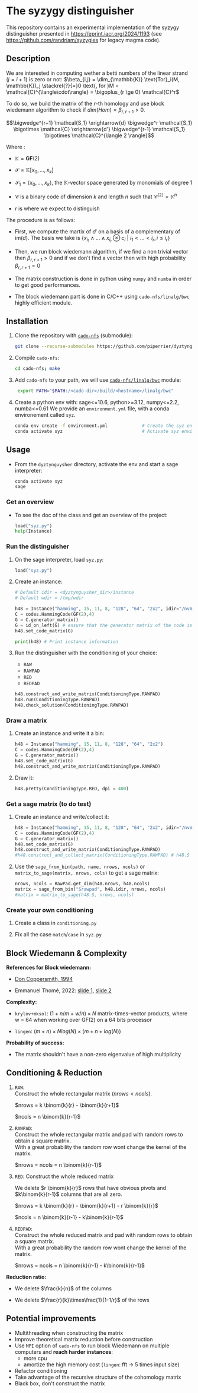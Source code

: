 # The syzygy distinguisher

This repository contains an experimental implementation of the syzygy distinguisher presented in <https://eprint.iacr.org/2024/1193> (see <https://github.com/randriam/syzygies> for legacy magma code).

## Description

We are interested in computing wether a betti numbers of the linear strand ($j=i+1$) is zero or not: $\beta_{i,j} = \dim_{\mathbb{K}} \text{Tor}_i(M, \mathbb{K})_j \stackrel{?}{=}0 \text{, for }M = \mathcal{C}^{\langle\cdot\rangle} = \bigoplus_{r \ge 0} \mathcal{C}^r$

To do so, we build the matrix of the $r$-th homology and use block wiedemann algorithm to check if $dim(Hom) = \beta_{r,r+1} >0$.

```math
\bigwedge^{r+1} \mathcal{S_1} \xrightarrow{d} \bigwedge^r \mathcal{S_1} \bigotimes \mathcal{C} \xrightarrow{d'} \bigwedge^{r-1} \mathcal{S_1} \bigotimes \mathcal{C}^{\langle 2 \rangle}
```

Where :

- $\mathbb K= \mathbf{GF}(2)$

- $\mathcal{S}=\mathbb K[x_0, \ldots ,x_k]$

- $\mathcal{S_1}=\langle x_0, \ldots ,x_k \rangle$, the $\mathbb K$-vector space generated by monomials of degree 1

- $\mathcal{C}$ is a binary code of dimension $k$ and length $n$ such that $\mathcal{C}^{\langle 2 \rangle} = \mathbb K^n$

- $r$ is where we expect to distinguish

The procedure is as follows:

- First, we compute the martix of $d'$ on a basis of a complementary of $\mathrm{im}(d)$. The basis we take is $\left\{ x_{i_1}\wedge \dots \wedge x_{i_r} \otimes c_i\ |\ i_1<\dots <i_r, i \leq i_r \right\}$  

- Then, we run block wiedemann algorithm, if we find a non trivial vector then $\beta_{r,r+1} > 0$ and if we don't find a vector then with high probability $\beta_{r,r+1} = 0$

- The matrix construction is done in python using `numpy` and `numba` in order to get good performances.  

- The block wiedemann part is done in  C/C++ using `cado-nfs/linalg/bwc` highly efficient  module.

## Installation

1. Clone the repository with [`cado-nfs`](https://gitlab.inria.fr/cado-nfs/cado-nfs) (submodule):

    ```bash
    git clone --recurse-submodules https://github.com/piperrier/dyztynguysher.git
    ```

2. Compile `cado-nfs`:

   ```bash
   cd cado-nfs; make
   ```

3. Add `cado-nfs` to your path, we will use [`cado-nfs/linalg/bwc`](https://gitlab.inria.fr/cado-nfs/cado-nfs/-/tree/master/linalg/bwc) module:

   ```bash
    export PATH="$PATH:/<cado-dir>/build/<hostname>/linalg/bwc"
   ```

4. Create a python env with: sage<=10.6, python>=3.12, numpy<=2.2, numba<=0.61
   We provide an `environment.yml` file, with a conda environement called `syz`.

    ```bash
    conda env create -f environment.yml             # Create the syz environment from file
    conda activate syz                              # Activate syz environment
    ```

## Usage

- From the `dyztynguysher` directory, activate the env and start a sage interpreter:

    ```bash
    conda activate syz
    sage
    ```

### Get an overview

- To see the doc of the class and get an overview of the project:

    ```python
    load("syz.py")
    help(Instance)
    ```

### Run the distinguisher

1. On the sage interpreter, load `syz.py`:

    ```python
    load("syz.py")
    ```

2. Create an instance:

    ```python
    # Default idir = <dyztynguysher_dir>/instance  
    # Default wdir = /tmp/wdir

    h48 = Instance("hamming", 15, 11, 8, "128", "64", "2x2", idir="/nvme/user/instance", wdir="/nvme/user/wdir")
    C = codes.HammingCode(GF(2),4)
    G = C.generator_matrix()
    G = id_on_left(G) # ensure that the generator matrix of the code is identity on the left
    h48.set_code_matrix(G)

    print(h48) # Print instance information
    ```

3. Run the distinguisher with the conditioning of your choice:
   - `RAW`
   - `RAWPAD`
   - `RED`
   - `REDPAD`

    ```python
    h48.construct_and_write_matrix(ConditioningType.RAWPAD)
    h48.run(ConditioningType.RAWPAD)
    h48.check_solution(ConditioningType.RAWPAD)
    ```

### Draw a matrix

1. Create an instance and write it a bin:

    ```python
    h48 = Instance("hamming", 15, 11, 8, "128", "64", "2x2")
    C = codes.HammingCode(GF(2),4)
    G = C.generator_matrix()
    h48.set_code_matrix(G)
    h48.construct_and_write_matrix(ConditioningType.RAWPAD)
    ```

2. Draw it:

    ```python
    h48.pretty(ConditioningType.RED, dpi = 400)
    ```

### Get a sage matrix (to do test)

1. Create an instance and write/collect it:

    ```python
    h48 = Instance("hamming", 15, 11, 8, "128", "64", "2x2", idir="/nvme/user/instance", wdir="/nvme/user/wdir")
    C = codes.HammingCode(GF(2),4)
    G = C.generator_matrix()
    h48.set_code_matrix(G)
    h48.construct_and_write_matrix(ConditioningType.RAWPAD)
    #h48.construct_and_collect_matrix(ConditioningType.RAWPAD) # h48.S is a ndarray of uint32-ndarray
    ```

2. Use the `sage_from_bin(path, name, nrows, ncols)` or `matrix_to_sage(matrix, nrows, cols)` to get a sage matrix:

    ```python
    nrows, ncols = RawPad.get_dim(h48.nrows, h48.ncols)
    matrix = sage_from_bin("Srawpad", h48.idir, nrows, ncols)
    #matrix = matrix_to_sage(h48.S, nrows, ncols)
    ```

### Create your own conditioning

1. Create a class in `conditioning.py`

2. Fix all the case `match`/`case` in `syz.py`

## Block Wiedemann & Complexity

**References for Block wiedemann:**

- [Don Coppersmith, 1994](https://www.ams.org/journals/mcom/1994-62-205/S0025-5718-1994-1192970-7/S0025-5718-1994-1192970-7.pdf)

- Emmanuel Thomé, 2022: [slide 1](https://homepages.loria.fr/EThome/teaching/2022-cse-291-14/slides/cse-291-14-lecture-14.pdf), [slide 2](https://members.loria.fr/EThome/teaching/2022-cse-291-14/slides/cse-291-14-lecture-15.pdf)  

**Complexity:**

- `krylov+mksol`: $(1 + n/m + w/n) \times N$ matrix-times-vector products, where w = 64 when working over GF(2) on a 64 bits processor

- `lingen`: $(m+n) \times Nlog(N) \times (m + n + log(N))$

**Probability of success:**

- The matrix shouldn't have a non-zero eigenvalue of high multiplicity

## Conditioning & Reduction

1. `RAW`:  
    Construct the whole rectangular matrix ($nrows<ncols$).  

    $nrows = k \binom{k}{r} - \binom{k}{r+1}$  
    
    $ncols = n \binom{k}{r-1}$

2. `RAWPAD`:  
    Construct the whole rectangular matrix and pad with random rows to obtain a square matrix.  
    With a great probability the random row wont change the kernel of the matrix.

    $nrows = ncols = n \binom{k}{r-1}$  

3. `RED`:
    Construct the whole reduced matrix  

    We delete $r \binom{k}{r}$ rows that have obvious pivots and $k\binom{k}{r-1}$ columns that are all zero.  

    $nrows = k \binom{k}{r} - \binom{k}{r+1} - r \binom{k}{r}$  

    $ncols = n \binom{k}{r-1} - k\binom{k}{r-1}$

4. `REDPAD`:  
    Construct the whole reduced matrix and pad with random rows to obtain a square matrix.  
    With a great probability the random row wont change the kernel of the matrix.

    $nrows = ncols = n \binom{k}{r-1} - k\binom{k}{r-1}$

**Reduction ratio:**

- We delete $\frac{k}{n}$ of the columns
  
- We delete $\frac{r}{k}\times\frac{1}{1-1/r}$ of the rows

## Potential improvements

- Multithreading when constructing the matrix
- Improve theoretical matrix reduction before construction
- Use `MPI` option of `cado-nfs` to run block Wiedemann on multiple computers and **reach harder instances**:
  - more cpu
  - amortize the high memory cost (`lingen`: fft &rarr; 5 times input size)
- Refactor conditioning
- Take advantage of the recursive structure of the cohomology matrix
- Black box, don't construct the matrix
